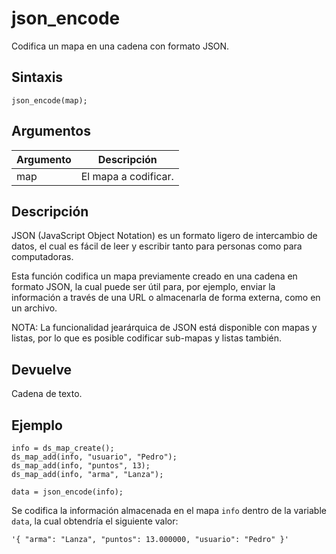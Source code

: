 # json_encode

Codifica un mapa en una cadena con formato JSON.

## Sintaxis

  
```gml  
json_encode(map);  
```  

## Argumentos

Argumento|Descripción|  
---|---|  
map|El mapa a codificar.|  

## Descripción

JSON (JavaScript Object Notation) es un formato ligero de intercambio de datos, el cual es fácil de leer y escribir tanto para personas como para computadoras.  
  
Esta función codifica un mapa previamente creado en una cadena en formato JSON, la cual puede ser útil para, por ejemplo, enviar la información a través de una URL o almacenarla de forma externa, como en un archivo.  
  
NOTA: La funcionalidad jearárquica de JSON está disponible con mapas y listas, por lo que es posible codificar sub-mapas y listas también.

## Devuelve

Cadena de texto.

## Ejemplo

  
```gml  
info = ds_map_create();  
ds_map_add(info, "usuario", "Pedro");  
ds_map_add(info, "puntos", 13);  
ds_map_add(info, "arma", "Lanza");  
  
data = json_encode(info);  
```  
Se codifica la información almacenada en el mapa `info` dentro de la variable `data`, la cual obtendría el siguiente valor:  
  
```gml  
'{ "arma": "Lanza", "puntos": 13.000000, "usuario": "Pedro" }'  
```